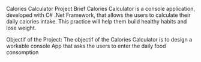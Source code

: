 Calories Calculator
Project Brief
Calories Calculator is a console application, developed with C# .Net Framework, that allows the users to calculate their daily calories intake.
This practice will help them build healthy habits and lose weight.

Objectif of the Project:
The objectif of the Calories Calculator is to design a workable console App that asks the users to enter the daily food consomption
